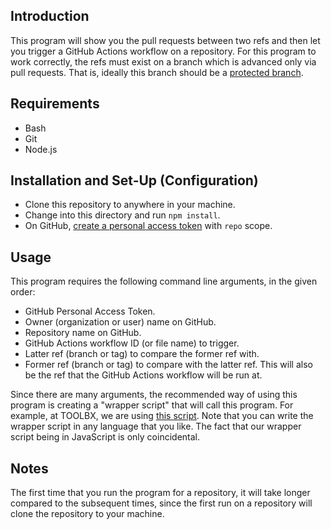 ## Introduction
This program will show you the pull requests between two refs and then let you trigger a GitHub Actions workflow on a repository. For this program to work correctly, the refs must exist on a branch which is advanced only via pull requests. That is, ideally this branch should be a [protected branch](https://docs.github.com/en/repositories/configuring-branches-and-merges-in-your-repository/defining-the-mergeability-of-pull-requests/about-protected-branches#require-pull-request-reviews-before-merging).

## Requirements
- Bash
- Git
- Node.js

## Installation and Set-Up (Configuration)
- Clone this repository to anywhere in your machine.
- Change into this directory and run `npm install`.
- On GitHub, [create a personal access token](https://github.com/settings/tokens) with `repo` scope.

## Usage
This program requires the following command line arguments, in the given order:
- GitHub Personal Access Token.
- Owner (organization or user) name on GitHub.
- Repository name on GitHub.
- GitHub Actions workflow ID (or file name) to trigger.
- Latter ref (branch or tag) to compare the former ref with.
- Former ref (branch or tag) to compare with the latter ref. This will also be the ref that the GitHub Actions workflow will be run at.

Since there are many arguments, the recommended way of using this program is creating a "wrapper script" that will call this program. For example, at TOOLBX, we are using [this script](https://gist.github.com/toolbx-machine-user/37fe1fe8f771abdc7aacdff8166051e7). Note that you can write the wrapper script in any language that you like. The fact that our wrapper script being in JavaScript is only coincidental.

## Notes
The first time that you run the program for a repository, it will take longer compared to the subsequent times, since the first run on a repository will clone the repository to your machine.
